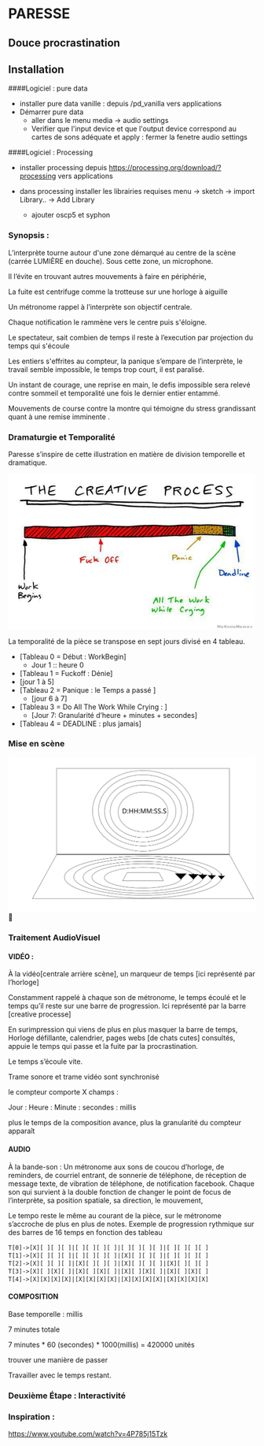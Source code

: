 # PARESSE
##  Douce procrastination


## Installation

####Logiciel : pure data
* installer pure data vanille : depuis /pd_vanilla vers applications
* Démarrer pure data
  * aller dans le menu media -> audio settings
  * Verifier que l'input device et que l'output device correspond au cartes de sons adéquate et apply : fermer la fenetre audio settings

####Logiciel : Processing
* installer processing depuis https://processing.org/download/?processing vers applications

* dans processing installer les librairies requises
menu -> sketch -> import Library.. -> Add Library
  * ajouter oscp5 et syphon




### Synopsis :
L’interprète tourne autour d'une zone démarqué au centre de la scène
(carrée LUMIÈRE en douche).  Sous cette zone,  un microphone.

Il l’évite en trouvant autres mouvements à faire en périphérie,  


La fuite est centrifuge comme la trotteuse sur une horloge à aiguille

Un métronome rappel à l’interprète son objectif centrale.

 Chaque notification le rammène vers le centre puis s'éloigne.

Le spectateur,  sait combien de temps il reste à l’execution par projection du temps qui s'écoule

Les entiers s'effrites au compteur,  la panique s’empare de l’interprète,  le travail semble impossible,  le temps trop court,  il est paralisé.

Un instant de courage, une reprise en main,  le defis impossible sera relevé contre sommeil et temporalité une fois le dernier entier entammé.

Mouvements de course contre la montre qui témoigne du stress grandissant quant à une remise imminente .



### Dramaturgie et Temporalité
Paresse s’inspire de cette illustration en matière de division temporelle et dramatique.

![img/CreativeProcess.jpeg](img/CreativeProcess.jpeg)

La temporalité de la pièce se transpose en sept jours divisé en 4 tableau.

* [Tableau 0 = Début : WorkBegin]
	* Jour 1 :: heure 0
* [Tableau 1 = Fuckoff : Dénie]
 *	[jour 1 à 5]
* [Tableau 2 = Panique : le Temps a passé ]
	* [jour 6 à 7]
* [Tableau 3 = Do All The Work While Crying : ]
	* [Jour 7: Granularité d’heure + minutes + secondes]
* [Tableau 4 = DEADLINE : plus jamais]


### Mise en scène

![img/sceno.svg](img/sceno.svg)

### Traitement AudioVisuel

#### VIDÉO :
À la vidéo[centrale arrière scène],  un marqueur de temps [ici représenté par l’horloge]


Constamment rappelé à chaque son de métronome, le temps écoulé et le temps qu’il reste sur une barre de progression.  Ici représenté par la barre [creative processe]

En surimpression qui viens de plus en plus masquer la barre de temps, Horloge défillante,  calendrier,  pages webs [de chats cutes] consultés,  appuie le temps qui passe et la fuite par la procrastination.

Le temps s’écoule vite.  

Trame sonore et trame vidéo sont synchronisé

le compteur comporte X champs :

Jour : Heure : Minute : secondes : millis

plus le temps de la composition avance,  plus la granularité du compteur apparaît



#### AUDIO

À la bande-son : Un métronome aux sons de coucou d’horloge,  de reminders,  de courriel entrant,  de sonnerie de téléphone,  de réception de message texte,  de vibration de téléphone,  de notification facebook.   Chaque son qui survient à la double fonction de changer le point de focus de l’interprète,  sa position spatiale,  sa direction,  le  mouvement,   


Le tempo reste le même au courant de la pièce,
sur le métronome s’accroche de plus en plus de notes.
Exemple de progression rythmique  sur des barres de 16 temps en fonction des tableau
```
T[0]->[X][ ][ ][ ]|[ ][ ][ ][ ]|[ ][ ][ ][ ]|[ ][ ][ ][ ]
T[1]->[X][ ][ ][ ]|[ ][ ][ ][ ]|[X][ ][ ][ ]|[ ][ ][ ][ ]
T[2]->[X][ ][ ][ ]|[X][ ][ ][ ]|[X][ ][ ][ ]|[X][ ][ ][ ]
T[3]->[X][ ][X][ ]|[X][ ][X][ ]|[X][ ][X][ ]|[X][ ][X][ ]
T[4]->[X][X][X][X]|[X][X][X][X]|[X][X][X][X]|[X][X][X][X]
```

#### COMPOSITION

Base temporelle : millis

7 minutes totale

7 minutes * 60 (secondes) * 1000(millis) = 420000 unités

trouver une manière de passer

Travailler avec le temps restant.

### Deuxième Étape : Interactivité


### Inspiration :

https://www.youtube.com/watch?v=4P785j15Tzk

